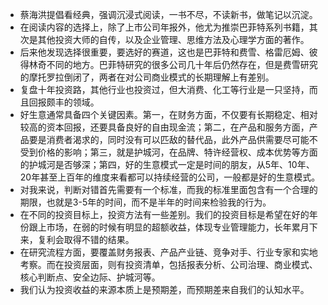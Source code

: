 - 蔡海洪提倡看经典，强调沉浸式阅读，一书不尽，不读新书，做笔记以沉淀。
- 在阅读内容的选择上，除了上市公司年报外，他尤为推崇巴菲特系列书籍，其次是其他投资大师的自传，以及企业管理、思维方法及心理学方面的著作。
- 后来他发现选择很重要，要选好的赛道，这也是巴菲特和费雪、格雷厄姆、彼得林奇不同的地方。巴菲特研究的很多公司几十年后仍然存在，但是费雪研究的摩托罗拉倒闭了，两者在对公司商业模式的长期理解上有差别。
- 复盘十年投资路，其他行业也投资过，但大消费、化工等行业是一只坚持，而且回报颇丰的领域。
- 好生意通常具备四个关键因素。第一，在财务方面，不仅要有长期稳定、相对较高的资本回报，还要具备良好的自由现金流；第二，在产品和服务方面，产品要是消费者渴求的，同时没有可以匹敌的替代品，此外产品供需要尽可能不受到价格的影响；第三，就是护城河，在品牌、特许经营权、成本优势等方面的护城河是否够深；第四，好的生意模式一定是时间的朋友，从5年、10年、20年甚至上百年的维度来看都可以持续经营的公司，一般都是好的生意模式。
- 对我来说，判断对错首先需要有一个标准，而我的标准里面包含有一个合理的期限，也就是3-5年的时间，而不是半年的时间来检验我的行为。
- 在不同的投资目标上，投资方法有一些差别。我们的投资目标是希望在好的年份跟上市场，在弱的时候有明显的超额收益，体现专业管理能力，长年累月下来，复利会取得不错的结果。
- 在研究流程方面，要覆盖财务报表、产品产业链、竞争对手、行业专家和实地考察。而在投资层面，则有投资清单，包括报表分析、公司治理、商业模式、核心判断点、安全边际、护城河等。
- 我们认为投资收益的来源本质上是预期差，而预期差来自我们的认知水平。
